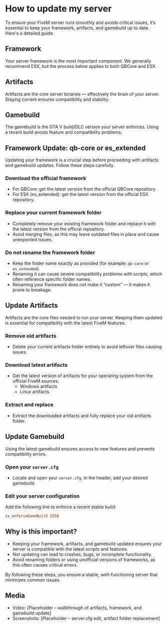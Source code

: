 # How to update my server

To ensure your FiveM server runs smoothly and avoids critical issues, it’s essential to keep your framework, artifacts, and gamebuild up to date. Here's a detailed guide.

## Framework
Your server framework is the most important component. We generally recommend ESX, but the process below applies to both QBCore and ESX.

## Artifacts
Artifacts are the core server binaries — effectively the brain of your server. Staying current ensures compatibility and stability.

## Gamebuild
The gamebuild is the GTA V build/DLC version your server enforces. Using a recent build avoids feature and compatibility problems.

## Framework Update: qb-core or es_extended
Updating your framework is a crucial step before proceeding with artifacts and gamebuild updates. Follow these steps carefully.

### Download the official framework
- For QBCore: get the latest version from the official QBCore repository.
- For ESX (es_extended): get the latest version from the official ESX repository.

### Replace your current framework folder
- Completely remove your existing framework folder and replace it with the latest version from the official repository.
- Avoid merging files, as this may leave outdated files in place and cause unexpected issues.

### Do not rename the framework folder
- Keep the folder name exactly as provided (for example: `qb-core` or `es_extended`).
- Renaming it can cause severe compatibility problems with scripts, which often reference specific folder names.
- Renaming your framework does not make it “custom” — it makes it prone to breakage.

## Update Artifacts
Artifacts are the core files needed to run your server. Keeping them updated is essential for compatibility with the latest FiveM features.

### Remove old artifacts
- Delete your current artifacts folder entirely to avoid leftover files causing issues.

### Download latest artifacts
- Get the latest version of artifacts for your operating system from the official FiveM sources.
  - Windows artifacts
  - Linux artifacts

### Extract and replace
- Extract the downloaded artifacts and fully replace your old artifacts folder.

## Update Gamebuild
Using the latest gamebuild ensures access to new features and prevents compatibility errors.

### Open your `server.cfg`
- Locate and open your `server.cfg`. In the header, add your desired gamebuild.

### Edit your server configuration
Add the following line to enforce a recent stable build:

```cfg
sv_enforceGameBuild 3258
```

## Why is this important?
- Keeping your framework, artifacts, and gamebuild updated ensures your server is compatible with the latest scripts and features.
- Not updating can lead to crashes, bugs, or incomplete functionality.
- Avoid renaming folders or using unofficial versions of frameworks, as this often causes critical errors.

By following these steps, you ensure a stable, well-functioning server that minimizes common issues.

## Media
- Video: [Placeholder – walkthrough of artifacts, framework, and gamebuild update]
- Screenshots: [Placeholder – server.cfg edit, artifact folder replacement]


